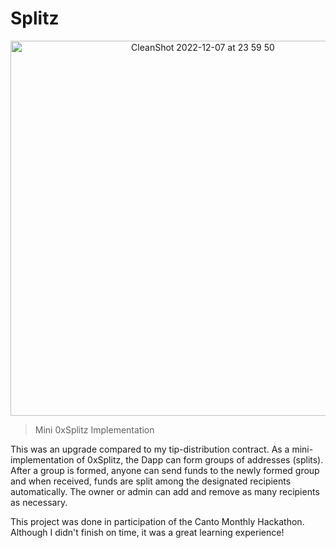 # Splitz

<p align="center">

<img width="600" alt="CleanShot 2022-12-07 at 23 59 50" src="https://user-images.githubusercontent.com/95723185/206360659-3ab7eb47-d3a8-4dc7-b682-90397619a4cd.png">
  <p/>

> Mini 0xSplitz Implementation

This was an upgrade compared to my tip-distribution contract. As a mini-implementation of 0xSplitz, the Dapp can form groups of addresses (splits). After a group is formed, anyone can send funds to the newly formed group and when received, funds are split among the designated recipients automatically. The owner or admin can add and remove as many recipients as necessary.

This project was done in participation of the Canto Monthly Hackathon. Although I didn't finish on time, it was a great learning experience!

